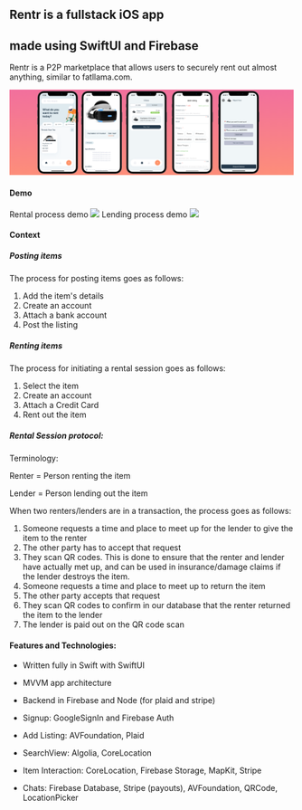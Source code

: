 
## Rentr is a fullstack iOS app 
## made using **SwiftUI** and **Firebase**
Rentr is a P2P marketplace that allows users to securely rent out almost anything, similar to fatllama.com.

![](https://raw.githubusercontent.com/bot-developer3/iOS-Developer-Portfolio/main/banner.png)

#### Demo
Rental process demo
![](https://youtu.be/Z_0V_Vwo9HE) 
Lending process demo
![](https://youtu.be/z-MGnwOSexo)

#### Context

##### Posting items

The process for posting items goes as follows:

1. Add the item's details
2. Create an account
3. Attach a bank account
4. Post the listing

##### Renting items

The process for initiating a rental session goes as follows:

1. Select the item
2. Create an account
3. Attach a Credit Card
4. Rent out the item

##### Rental Session protocol:

Terminology: 

Renter = Person renting the item

Lender = Person lending out the item

When two renters/lenders are in a transaction, the process goes as follows:

1. Someone requests a time and place to meet up for the lender to give the item to the renter
2. The other party has to accept that request
3. They scan QR codes. This is done to ensure that the renter and lender have actually met up, and can be used in insurance/damage claims if the lender destroys the item.
4. Someone requests a time and place to meet up to return the item 
5. The other party accepts that request
6. They scan QR codes to confirm in our database that the renter returned the item to the lender
7. The lender is paid out on the QR code scan

#### Features and Technologies:
- Written fully in Swift with SwiftUI
- MVVM app architecture
- Backend in Firebase and Node (for plaid and stripe)

- Signup: GoogleSignIn and Firebase Auth
- Add Listing: AVFoundation, Plaid 
- SearchView: Algolia, CoreLocation
- Item Interaction: CoreLocation, Firebase Storage, MapKit, Stripe
- Chats: Firebase Database, Stripe (payouts), AVFoundation, QRCode, LocationPicker


